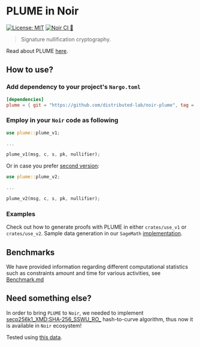 # PLUME in Noir

[![License: MIT](https://img.shields.io/badge/License-MIT-blue.svg)](https://opensource.org/licenses/MIT) [![Noir CI 🌌](https://github.com/distributed-lab/noir-plume/actions/workflows/noir.yml/badge.svg)](https://github.com/distributed-lab/noir-plume/actions/workflows/noir.yml)

> Signature nullification cryptography.

Read about PLUME [here](https://blog.aayushg.com/nullifier/).

## How to use?

### Add dependency to your project's `Nargo.toml`

```toml
[dependencies]
plume = { git = "https://github.com/distributed-lab/noir-plume", tag = "v2.0.0", directory = "crates/plume"}
```

### Employ in your `Noir` code as following

```rust
use plume::plume_v1;

...

plume_v1(msg, c, s, pk, nullifier);
```

Or in case you prefer [second version](https://www.notion.so/mantanetwork/PLUME-Discussion-6f4b7e7cf63e4e33976f6e697bf349ff):

```rust
use plume::plume_v2;

...

plume_v2(msg, c, s, pk, nullifier);
```

### Examples

Check out how to generate proofs with PLUME in either `crates/use_v1` or `crates/use_v2`.
Sample data generation in our `SageMath` [implementation](./etc).

## Benchmarks

We have provided information regarding different computational statistics such as constraints amount and time for various activities, see [Benchmark.md](./BENCHMARK.md)

## Need something else?

In order to bring `PLUME` to `Noir`, we needed to implement
[secp256k1_XMD:SHA-256_SSWU_RO_](https://datatracker.ietf.org/doc/id/draft-irtf-cfrg-hash-to-curve-06.html) hash-to-curve algorithm, thus now it is available in `Noir` ecosystem!

Tested using [this data](https://www.ietf.org/archive/id/draft-irtf-cfrg-hash-to-curve-13.html#appendix-J.8.1).
